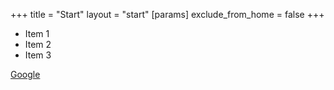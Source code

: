 +++
title = "Start"
layout = "start"
[params]
    exclude_from_home = false
+++

- Item 1
- Item 2
- Item 3

[Google](https://www.google.com)